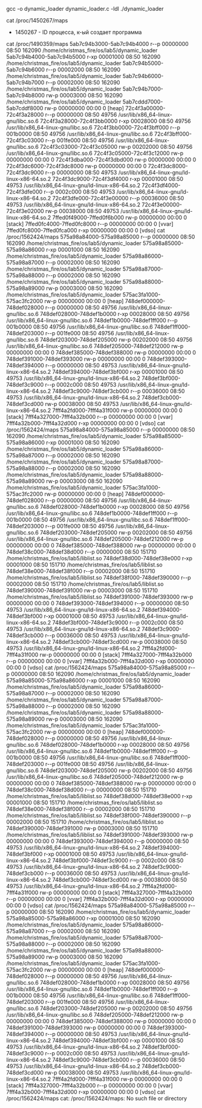 gcc -o dynamic_loader dynamic_loader.c -ldl
./dynamic_loader

cat /proc/1450267/maps
- 1450267 - ID процесса, к-ый создает программа

cat /proc/1490359/maps
5ab7c94b3000-5ab7c94b4000 r--p 00000000 08:50 162090                     /home/christmas_fire/os/lab5/dynamic_loader
5ab7c94b4000-5ab7c94b5000 r-xp 00001000 08:50 162090                     /home/christmas_fire/os/lab5/dynamic_loader
5ab7c94b5000-5ab7c94b6000 r--p 00002000 08:50 162090                     /home/christmas_fire/os/lab5/dynamic_loader
5ab7c94b6000-5ab7c94b7000 r--p 00002000 08:50 162090                     /home/christmas_fire/os/lab5/dynamic_loader
5ab7c94b7000-5ab7c94b8000 rw-p 00003000 08:50 162090                     /home/christmas_fire/os/lab5/dynamic_loader
5ab7cddd7000-5ab7cddf8000 rw-p 00000000 00:00 0                          [heap]
72c4f3a00000-72c4f3a28000 r--p 00000000 08:50 49756                      /usr/lib/x86_64-linux-gnu/libc.so.6
72c4f3a28000-72c4f3bb0000 r-xp 00028000 08:50 49756                      /usr/lib/x86_64-linux-gnu/libc.so.6
72c4f3bb0000-72c4f3bff000 r--p 001b0000 08:50 49756                      /usr/lib/x86_64-linux-gnu/libc.so.6
72c4f3bff000-72c4f3c03000 r--p 001fe000 08:50 49756                      /usr/lib/x86_64-linux-gnu/libc.so.6
72c4f3c03000-72c4f3c05000 rw-p 00202000 08:50 49756                      /usr/lib/x86_64-linux-gnu/libc.so.6
72c4f3c05000-72c4f3c12000 rw-p 00000000 00:00 0 
72c4f3dba000-72c4f3dbd000 rw-p 00000000 00:00 0 
72c4f3dc6000-72c4f3dc8000 rw-p 00000000 00:00 0 
72c4f3dc8000-72c4f3dc9000 r--p 00000000 08:50 49753                      /usr/lib/x86_64-linux-gnu/ld-linux-x86-64.so.2
72c4f3dc9000-72c4f3df4000 r-xp 00001000 08:50 49753                      /usr/lib/x86_64-linux-gnu/ld-linux-x86-64.so.2
72c4f3df4000-72c4f3dfe000 r--p 0002c000 08:50 49753                      /usr/lib/x86_64-linux-gnu/ld-linux-x86-64.so.2
72c4f3dfe000-72c4f3e00000 r--p 00036000 08:50 49753                      /usr/lib/x86_64-linux-gnu/ld-linux-x86-64.so.2
72c4f3e00000-72c4f3e02000 rw-p 00038000 08:50 49753                      /usr/lib/x86_64-linux-gnu/ld-linux-x86-64.so.2
7ffed0f49000-7ffed0f6b000 rw-p 00000000 00:00 0                          [stack]
7ffed0fc4000-7ffed0fc8000 r--p 00000000 00:00 0                          [vvar]
7ffed0fc8000-7ffed0fca000 r-xp 00000000 00:00 0                          [vdso]
cat /proc/1562424/maps
575a98a84000-575a98a85000 r--p 00000000 08:50 162090                     /home/christmas_fire/os/lab5/dynamic_loader
575a98a85000-575a98a86000 r-xp 00001000 08:50 162090                     /home/christmas_fire/os/lab5/dynamic_loader
575a98a86000-575a98a87000 r--p 00002000 08:50 162090                     /home/christmas_fire/os/lab5/dynamic_loader
575a98a87000-575a98a88000 r--p 00002000 08:50 162090                     /home/christmas_fire/os/lab5/dynamic_loader
575a98a88000-575a98a89000 rw-p 00003000 08:50 162090                     /home/christmas_fire/os/lab5/dynamic_loader
575ac3fa1000-575ac3fc2000 rw-p 00000000 00:00 0                          [heap]
748def000000-748def028000 r--p 00000000 08:50 49756                      /usr/lib/x86_64-linux-gnu/libc.so.6
748def028000-748def1b0000 r-xp 00028000 08:50 49756                      /usr/lib/x86_64-linux-gnu/libc.so.6
748def1b0000-748def1ff000 r--p 001b0000 08:50 49756                      /usr/lib/x86_64-linux-gnu/libc.so.6
748def1ff000-748def203000 r--p 001fe000 08:50 49756                      /usr/lib/x86_64-linux-gnu/libc.so.6
748def203000-748def205000 rw-p 00202000 08:50 49756                      /usr/lib/x86_64-linux-gnu/libc.so.6
748def205000-748def212000 rw-p 00000000 00:00 0 
748def385000-748def388000 rw-p 00000000 00:00 0 
748def391000-748def393000 rw-p 00000000 00:00 0 
748def393000-748def394000 r--p 00000000 08:50 49753                      /usr/lib/x86_64-linux-gnu/ld-linux-x86-64.so.2
748def394000-748def3bf000 r-xp 00001000 08:50 49753                      /usr/lib/x86_64-linux-gnu/ld-linux-x86-64.so.2
748def3bf000-748def3c9000 r--p 0002c000 08:50 49753                      /usr/lib/x86_64-linux-gnu/ld-linux-x86-64.so.2
748def3c9000-748def3cb000 r--p 00036000 08:50 49753                      /usr/lib/x86_64-linux-gnu/ld-linux-x86-64.so.2
748def3cb000-748def3cd000 rw-p 00038000 08:50 49753                      /usr/lib/x86_64-linux-gnu/ld-linux-x86-64.so.2
7fff4a2fd000-7fff4a31f000 rw-p 00000000 00:00 0                          [stack]
7fff4a327000-7fff4a32b000 r--p 00000000 00:00 0                          [vvar]
7fff4a32b000-7fff4a32d000 r-xp 00000000 00:00 0                          [vdso]
cat /proc/1562424/maps
575a98a84000-575a98a85000 r--p 00000000 08:50 162090                     /home/christmas_fire/os/lab5/dynamic_loader
575a98a85000-575a98a86000 r-xp 00001000 08:50 162090                     /home/christmas_fire/os/lab5/dynamic_loader
575a98a86000-575a98a87000 r--p 00002000 08:50 162090                     /home/christmas_fire/os/lab5/dynamic_loader
575a98a87000-575a98a88000 r--p 00002000 08:50 162090                     /home/christmas_fire/os/lab5/dynamic_loader
575a98a88000-575a98a89000 rw-p 00003000 08:50 162090                     /home/christmas_fire/os/lab5/dynamic_loader
575ac3fa1000-575ac3fc2000 rw-p 00000000 00:00 0                          [heap]
748def000000-748def028000 r--p 00000000 08:50 49756                      /usr/lib/x86_64-linux-gnu/libc.so.6
748def028000-748def1b0000 r-xp 00028000 08:50 49756                      /usr/lib/x86_64-linux-gnu/libc.so.6
748def1b0000-748def1ff000 r--p 001b0000 08:50 49756                      /usr/lib/x86_64-linux-gnu/libc.so.6
748def1ff000-748def203000 r--p 001fe000 08:50 49756                      /usr/lib/x86_64-linux-gnu/libc.so.6
748def203000-748def205000 rw-p 00202000 08:50 49756                      /usr/lib/x86_64-linux-gnu/libc.so.6
748def205000-748def212000 rw-p 00000000 00:00 0 
748def385000-748def388000 rw-p 00000000 00:00 0 
748def38c000-748def38d000 r--p 00000000 08:50 151710                     /home/christmas_fire/os/lab5/liblist.so
748def38d000-748def38e000 r-xp 00001000 08:50 151710                     /home/christmas_fire/os/lab5/liblist.so
748def38e000-748def38f000 r--p 00002000 08:50 151710                     /home/christmas_fire/os/lab5/liblist.so
748def38f000-748def390000 r--p 00002000 08:50 151710                     /home/christmas_fire/os/lab5/liblist.so
748def390000-748def391000 rw-p 00003000 08:50 151710                     /home/christmas_fire/os/lab5/liblist.so
748def391000-748def393000 rw-p 00000000 00:00 0 
748def393000-748def394000 r--p 00000000 08:50 49753                      /usr/lib/x86_64-linux-gnu/ld-linux-x86-64.so.2
748def394000-748def3bf000 r-xp 00001000 08:50 49753                      /usr/lib/x86_64-linux-gnu/ld-linux-x86-64.so.2
748def3bf000-748def3c9000 r--p 0002c000 08:50 49753                      /usr/lib/x86_64-linux-gnu/ld-linux-x86-64.so.2
748def3c9000-748def3cb000 r--p 00036000 08:50 49753                      /usr/lib/x86_64-linux-gnu/ld-linux-x86-64.so.2
748def3cb000-748def3cd000 rw-p 00038000 08:50 49753                      /usr/lib/x86_64-linux-gnu/ld-linux-x86-64.so.2
7fff4a2fd000-7fff4a31f000 rw-p 00000000 00:00 0                          [stack]
7fff4a327000-7fff4a32b000 r--p 00000000 00:00 0                          [vvar]
7fff4a32b000-7fff4a32d000 r-xp 00000000 00:00 0                          [vdso]
cat /proc/1562424/maps
575a98a84000-575a98a85000 r--p 00000000 08:50 162090                     /home/christmas_fire/os/lab5/dynamic_loader
575a98a85000-575a98a86000 r-xp 00001000 08:50 162090                     /home/christmas_fire/os/lab5/dynamic_loader
575a98a86000-575a98a87000 r--p 00002000 08:50 162090                     /home/christmas_fire/os/lab5/dynamic_loader
575a98a87000-575a98a88000 r--p 00002000 08:50 162090                     /home/christmas_fire/os/lab5/dynamic_loader
575a98a88000-575a98a89000 rw-p 00003000 08:50 162090                     /home/christmas_fire/os/lab5/dynamic_loader
575ac3fa1000-575ac3fc2000 rw-p 00000000 00:00 0                          [heap]
748def000000-748def028000 r--p 00000000 08:50 49756                      /usr/lib/x86_64-linux-gnu/libc.so.6
748def028000-748def1b0000 r-xp 00028000 08:50 49756                      /usr/lib/x86_64-linux-gnu/libc.so.6
748def1b0000-748def1ff000 r--p 001b0000 08:50 49756                      /usr/lib/x86_64-linux-gnu/libc.so.6
748def1ff000-748def203000 r--p 001fe000 08:50 49756                      /usr/lib/x86_64-linux-gnu/libc.so.6
748def203000-748def205000 rw-p 00202000 08:50 49756                      /usr/lib/x86_64-linux-gnu/libc.so.6
748def205000-748def212000 rw-p 00000000 00:00 0 
748def385000-748def388000 rw-p 00000000 00:00 0 
748def38c000-748def38d000 r--p 00000000 08:50 151710                     /home/christmas_fire/os/lab5/liblist.so
748def38d000-748def38e000 r-xp 00001000 08:50 151710                     /home/christmas_fire/os/lab5/liblist.so
748def38e000-748def38f000 r--p 00002000 08:50 151710                     /home/christmas_fire/os/lab5/liblist.so
748def38f000-748def390000 r--p 00002000 08:50 151710                     /home/christmas_fire/os/lab5/liblist.so
748def390000-748def391000 rw-p 00003000 08:50 151710                     /home/christmas_fire/os/lab5/liblist.so
748def391000-748def393000 rw-p 00000000 00:00 0 
748def393000-748def394000 r--p 00000000 08:50 49753                      /usr/lib/x86_64-linux-gnu/ld-linux-x86-64.so.2
748def394000-748def3bf000 r-xp 00001000 08:50 49753                      /usr/lib/x86_64-linux-gnu/ld-linux-x86-64.so.2
748def3bf000-748def3c9000 r--p 0002c000 08:50 49753                      /usr/lib/x86_64-linux-gnu/ld-linux-x86-64.so.2
748def3c9000-748def3cb000 r--p 00036000 08:50 49753                      /usr/lib/x86_64-linux-gnu/ld-linux-x86-64.so.2
748def3cb000-748def3cd000 rw-p 00038000 08:50 49753                      /usr/lib/x86_64-linux-gnu/ld-linux-x86-64.so.2
7fff4a2fd000-7fff4a31f000 rw-p 00000000 00:00 0                          [stack]
7fff4a327000-7fff4a32b000 r--p 00000000 00:00 0                          [vvar]
7fff4a32b000-7fff4a32d000 r-xp 00000000 00:00 0                          [vdso]
cat /proc/1562424/maps
575a98a84000-575a98a85000 r--p 00000000 08:50 162090                     /home/christmas_fire/os/lab5/dynamic_loader
575a98a85000-575a98a86000 r-xp 00001000 08:50 162090                     /home/christmas_fire/os/lab5/dynamic_loader
575a98a86000-575a98a87000 r--p 00002000 08:50 162090                     /home/christmas_fire/os/lab5/dynamic_loader
575a98a87000-575a98a88000 r--p 00002000 08:50 162090                     /home/christmas_fire/os/lab5/dynamic_loader
575a98a88000-575a98a89000 rw-p 00003000 08:50 162090                     /home/christmas_fire/os/lab5/dynamic_loader
575ac3fa1000-575ac3fc2000 rw-p 00000000 00:00 0                          [heap]
748def000000-748def028000 r--p 00000000 08:50 49756                      /usr/lib/x86_64-linux-gnu/libc.so.6
748def028000-748def1b0000 r-xp 00028000 08:50 49756                      /usr/lib/x86_64-linux-gnu/libc.so.6
748def1b0000-748def1ff000 r--p 001b0000 08:50 49756                      /usr/lib/x86_64-linux-gnu/libc.so.6
748def1ff000-748def203000 r--p 001fe000 08:50 49756                      /usr/lib/x86_64-linux-gnu/libc.so.6
748def203000-748def205000 rw-p 00202000 08:50 49756                      /usr/lib/x86_64-linux-gnu/libc.so.6
748def205000-748def212000 rw-p 00000000 00:00 0 
748def385000-748def388000 rw-p 00000000 00:00 0 
748def391000-748def393000 rw-p 00000000 00:00 0 
748def393000-748def394000 r--p 00000000 08:50 49753                      /usr/lib/x86_64-linux-gnu/ld-linux-x86-64.so.2
748def394000-748def3bf000 r-xp 00001000 08:50 49753                      /usr/lib/x86_64-linux-gnu/ld-linux-x86-64.so.2
748def3bf000-748def3c9000 r--p 0002c000 08:50 49753                      /usr/lib/x86_64-linux-gnu/ld-linux-x86-64.so.2
748def3c9000-748def3cb000 r--p 00036000 08:50 49753                      /usr/lib/x86_64-linux-gnu/ld-linux-x86-64.so.2
748def3cb000-748def3cd000 rw-p 00038000 08:50 49753                      /usr/lib/x86_64-linux-gnu/ld-linux-x86-64.so.2
7fff4a2fd000-7fff4a31f000 rw-p 00000000 00:00 0                          [stack]
7fff4a327000-7fff4a32b000 r--p 00000000 00:00 0                          [vvar]
7fff4a32b000-7fff4a32d000 r-xp 00000000 00:00 0                          [vdso]
cat /proc/1562424/maps
cat: /proc/1562424/maps: No such file or directory